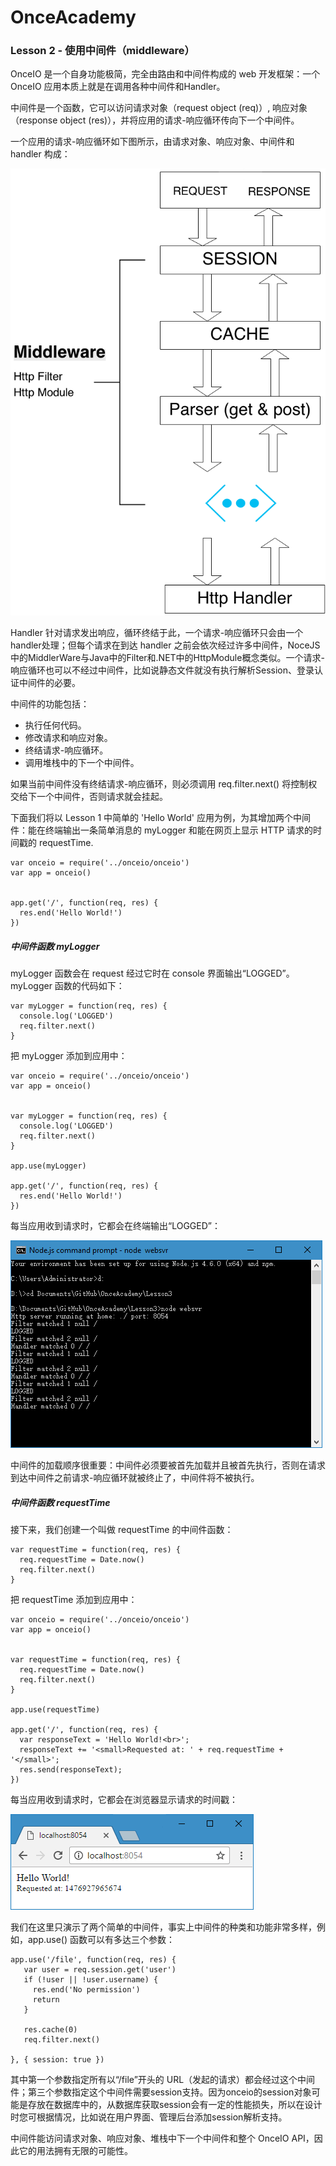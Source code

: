 # OnceAcademy
### Lesson 2 - 使用中间件（middleware）

OnceIO 是一个自身功能极简，完全由路由和中间件构成的 web 开发框架：一个 OnceIO 应用本质上就是在调用各种中间件和Handler。  
  
中间件是一个函数，它可以访问请求对象（request object (req)）, 响应对象（response object (res)），并将应用的请求-响应循环传向下一个中间件。
  
一个应用的请求-响应循环如下图所示，由请求对象、响应对象、中间件和 handler 构成：  
  
![请求-响应循环][1]  

Handler 针对请求发出响应，循环终结于此，一个请求-响应循环只会由一个 handler处理；但每个请求在到达 handler 之前会依次经过许多中间件，NoceJS中的MiddlerWare与Java中的Filter和.NET中的HttpModule概念类似。一个请求-响应循环也可以不经过中间件，比如说静态文件就没有执行解析Session、登录认证中间件的必要。
  
中间件的功能包括：  
  
* 执行任何代码。  
* 修改请求和响应对象。  
* 终结请求-响应循环。
* 调用堆栈中的下一个中间件。  

如果当前中间件没有终结请求-响应循环，则必须调用 req.filter.next() 将控制权交给下一个中间件，否则请求就会挂起。  
  
下面我们将以 Lesson 1 中简单的 'Hello World' 应用为例，为其增加两个中间件：能在终端输出一条简单消息的 myLogger 和能在网页上显示 HTTP 请求的时间戳的 requestTime.  

    var onceio = require('../onceio/onceio')
    var app = onceio()


    app.get('/', function(req, res) {
      res.end('Hello World!')
    })

##### 中间件函数 myLogger  

myLogger 函数会在 request 经过它时在 console 界面输出“LOGGED”。myLogger 函数的代码如下：  

    var myLogger = function(req, res) {
      console.log('LOGGED')
      req.filter.next()
    }  

把 myLogger 添加到应用中：  
    
    var onceio = require('../onceio/onceio')
    var app = onceio()


    var myLogger = function(req, res) {
      console.log('LOGGED')
      req.filter.next()
    }

    app.use(myLogger)

    app.get('/', function(req, res) {
      res.end('Hello World!')
    })  

每当应用收到请求时，它都会在终端输出“LOGGED”：  

![myLogger console效果][2]    

中间件的加载顺序很重要：中间件必须要被首先加载并且被首先执行，否则在请求到达中间件之前请求-响应循环就被终止了，中间件将不被执行。  

##### 中间件函数 requestTime
接下来，我们创建一个叫做 requestTime 的中间件函数：  

    var requestTime = function(req, res) {
      req.requestTime = Date.now()
      req.filter.next()
    }  

把 requestTime 添加到应用中：  
    
    var onceio = require('../onceio/onceio')
    var app = onceio()


    var requestTime = function(req, res) {
      req.requestTime = Date.now()
      req.filter.next()
    }

    app.use(requestTime)

    app.get('/', function(req, res) {
      var responseText = 'Hello World!<br>';
      responseText += '<small>Requested at: ' + req.requestTime + '</small>';
      res.send(responseText);
    })  

每当应用收到请求时，它都会在浏览器显示请求的时间戳：  
  
![requestTime 浏览器效果][3]  
  
我们在这里只演示了两个简单的中间件，事实上中间件的种类和功能非常多样，例如，app.use() 函数可以有多达三个参数：  

    app.use('/file', function(req, res) {
       var user = req.session.get('user')
       if (!user || !user.username) {
         res.end('No permission')
         return
       }

       res.cache(0)
       req.filter.next()

    }, { session: true })

其中第一个参数指定所有以“/file”开头的 URL（发起的请求）都会经过这个中间件；第三个参数指定这个中间件需要session支持。因为onceio的session对象可能是存放在数据库中的，从数据库获取session会有一定的性能损失，所以在设计时您可根据情况，比如说在用户界面、管理后台添加session解析支持。 

中间件能访问请求对象、响应对象、堆栈中下一个中间件和整个 OnceIO API，因此它的用法拥有无限的可能性。 








  [1]: https://raw.githubusercontent.com/OnceDoc/images/gh-pages/OnceAcademy/Lesson2/request_response_circle.png
  [2]: https://raw.githubusercontent.com/OnceDoc/images/gh-pages/OnceAcademy/Lesson2/myLogger_console.png
  [3]: https://raw.githubusercontent.com/OnceDoc/images/gh-pages/OnceAcademy/Lesson2/requestTime_browser.png
